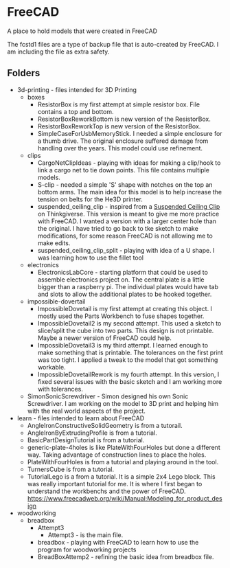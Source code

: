 # FreeCAD

A place to hold models that were created in FreeCAD

The fcstd1 files are a type of backup file that is auto-created by FreeCAD. I am including the file as extra safety.

## Folders

- 3d-printing - files intended for 3D Printing
  - boxes
    - ResistorBox is my first attempt at simple resistor box. File contains a top and bottom.
    - ResistorBoxReworkBottom is new version of the ResistorBox.
    - ResistorBoxReworkTop is new version of the ResistorBox.
    - SimpleCaseForUsbMemoryStick. I needed a simple enclosure for a thumb drive. The original enclosure suffered damage from handling over the years. This model could use refinement.
  - clips
    - CargoNetClipIdeas - playing with ideas for making a clip/hook to link a cargo net to tie down points. This file contains multiple models.
    - S-clip - needed a simple 'S' shape with notches on the top an bottom arms. The main idea for this model is to help increase the tension on belts for the He3D printer.
    - suspended_ceiling_clip - inspired from a [Suspended Ceiling Clip](https://www.thingiverse.com/thing:84947) on Thinkgiverse. This version is meant to give me more practice with FreeCAD. I wanted a version with a larger center hole than the original. I have tried to go back to tke sketch to make modifications, for some reason FreeCAD is not allowing me to make edits.
    - suspended_ceiling_clip_split - playing with idea of a U shape. I was learning how to use the fillet tool
  - electronics
    - ElectronicsLabCore - starting platform that could be used to assemble electronics project on. The central plate is a little bigger than a raspberry pi. The individual plates would have tab and slots to allow the additional plates to be hooked together.
  - impossible-dovertail
    - ImpossibleDovetail is my first attempt at creating this object. I mostly used the Parts Workbench to fuse shapes together.
    - ImpossibleDovetail2 is my second attempt. This used a sketch to slice/split the cube into two parts. This design is not printable. Maybe a newer version of FreeCAD could help.
    - ImpossibleDovetail3 is my third attempt. I learned enough to make something that is printable. The tolerances on the first print was too tight. I applied a tweak to the model that got something workable.
    - ImpossibleDovetailRework is my fourth attempt. In this version, I fixed several issues with the basic sketch and I am working more with tolerances.
  - SimonSonicScrewdriver - Simon designed his own Sonic Screwdriver. I am working on the model to 3D print and helping him with the real world aspects of the project.
- learn - files intended to learn about FreeCAD
  - AngleIronConstructiveSolidGeometry is from a tutorail.
  - AngleIronByExtrudingProfile is from a tutorial.
  - BasicPartDesignTutorial is from a tutorial.
  - generic-plate-4holes is like PlateWithFourHoles but done a different way. Taking advantage of construction lines to place the holes.
  - PlateWithFourHoles is from a tutorial and playing around in the tool.
  - TurnersCube is from a tutorial.
  - TutorialLego is a from a tutorial. It is a simple 2x4 Lego block. This was really important tutorial for me. It is where I first began to understand the workbenchs and the power of FreeCAD. https://www.freecadweb.org/wiki/Manual:Modeling_for_product_design
- woodworking
  - breadbox
    - Attempt3
      - Attempt3 - is the main file.
    - breadbox - playing with FreeCAD to learn how to use the program for woodworking projects
    - BreadBoxAttemp2 - refining the basic idea from breadbox file.
